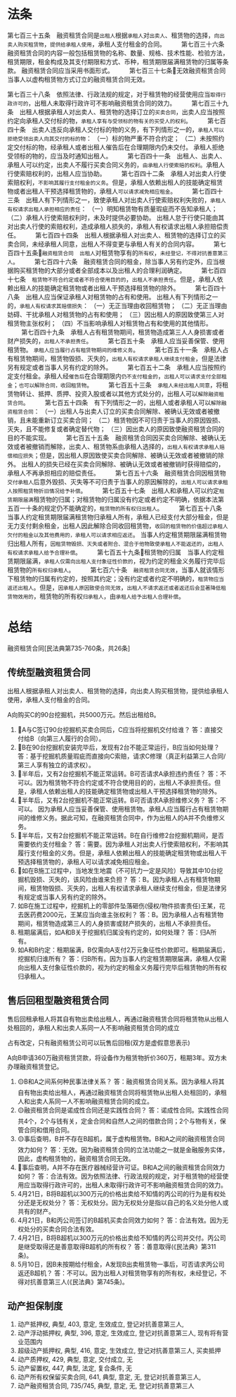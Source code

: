 # 法条
第七百三十五条　融资租赁合同是`出租人`根据`承租人`对`出卖人`、租赁物的选择，`向出卖人购买租赁物`，`提供给承租人使用`，承租人支付租金的合同。
　　
第七百三十六条　融资租赁合同的内容一般包括租赁物的名称、数量、规格、技术性能、检验方法，租赁期限，租金构成及其支付期限和方式、币种，租赁期限届满租赁物的归属等条款。
融资租赁合同应当采用书面形式。
　　
第七百三十七条💛无效融资租赁合同　当事人以虚构租赁物方式订立的融资租赁合同无效。

第七百三十八条　依照法律、行政法规的规定，对于租赁物的经营使用应当`取得行政许可的`，出租人未取得行政许可不影响融资租赁合同的效力。
　　
第七百三十九条　出租人根据承租人对出卖人、租赁物的选择订立的`买卖合同`，出卖人应当按照约定向承租人交付标的物，`承租人享有与受领标的物有关的买受人的权利`。
　　
第七百四十条　出卖人违反向承租人交付标的物的义务，有下列情形之一的，`承租人可以拒绝受领出卖人向其交付的标的物`：
（一）标的物严重不符合约定；
（二）未按照约定交付标的物，经承租人或者出租人催告后在合理期限内仍未交付。
承租人拒绝受领标的物的，应当及时通知出租人。
　　
第七百四十一条　出租人、出卖人、承租人可以约定，出卖人不履行买卖合同义务的，`由承租人行使索赔的权利`。承租人行使索赔权利的，出租人应当协助。
　　
第七百四十二条　承租人对出卖人行使索赔权利，`不影响其履行支付租金的义务`。但是，承租人依赖出租人的技能确定租赁物或者出租人干预选择租赁物的，承租人`可以请求减免相应租金`。
　　
第七百四十三条　出租人有下列情形之一，致使承租人对出卖人行使索赔权利失败的，`承租人有权请求出租人承担相应的责任`：
（一）明知租赁物有质量瑕疵而不告知承租人；
（二）承租人行使索赔权利时，未及时提供必要协助。
出租人怠于行使只能由其对出卖人行使的索赔权利，造成承租人损失的，承租人有权请求出租人承担赔偿责任。
　　
第七百四十四条　出租人根据承租人对出卖人、租赁物的选择订立的买卖合同，未经承租人同意，出租人不得变更与承租人有关的合同内容。
　　
第七百四十五条🔴`融资租赁合同`　`出租人`对租赁物享有的`所有权`，`未经登记，不得对抗善意第三人`。
　　
第七百四十六条　融资租赁合同的租金，除当事人另有约定外，应当根据购买租赁物的大部分或者全部成本以及出租人的合理利润确定。
　　
第七百四十七条　`租赁物不符合约定或者不符合使用目的的`，`出租人不承担责任`。但是，承租人依赖出租人的技能确定租赁物或者出租人干预选择租赁物的除外。
　　
第七百四十八条　出租人应当保证承租人对租赁物的占有和使用。
出租人有下列情形之一的，`承租人有权请求其赔偿损失`：
（一）无正当理由收回租赁物；
（二）无正当理由妨碍、干扰承租人对租赁物的占有和使用；
（三）因出租人的原因致使第三人对租赁物主张权利；
（四）不当影响承租人对租赁物占有和使用的其他情形。
　　
第七百四十九条　承租人占有租赁物期间，租赁物造成第三人人身损害或者财产损失的，`出租人不承担责任`。
　　
第七百五十条　承租人应当妥善保管、使用租赁物。
`承租人应当履行占有租赁物期间的维修义务`。
　　
第七百五十一条　承租人占有租赁物期间，租赁物毁损、灭失的，`出租人有权请求承租人继续支付租金`，但是法律另有规定或者当事人另有约定的除外。
　　
第七百五十二条　承租人应当按照约定支付租金。承租人经`催告后`在合理期限内`仍不支付租金的`，`出租人可以请求支付全部租金`；`也可以解除合同，收回租赁物`。
　　
第七百五十三条　`承租人未经出租人同意`，将租赁物转让、抵押、质押、投资入股或者以其他方式处分的，出租人可以`解除融资租赁合同`。
　　
第七百五十四条　有下列情形之一的，出租人或者承租人可以`解除融资租赁合同`：
（一）出租人与出卖人订立的买卖合同解除、被确认无效或者被撤销，且未能重新订立买卖合同；
（二）租赁物因不可归责于当事人的原因毁损、灭失，且不能修复或者确定替代物；
（三）因出卖人的原因致使融资租赁合同的目的不能实现。
　　
第七百五十五条　融资租赁合同因买卖合同解除、被确认无效或者被撤销而解除，出卖人、租赁物系由承租人选择的，`出租人有权请求承租人赔偿相应损失`；但是，因出租人原因致使买卖合同解除、被确认无效或者被撤销的除外。
出租人的损失已经在买卖合同解除、被确认无效或者被撤销时获得赔偿的，承租人不再承担相应的赔偿责任。
　　
第七百五十六条　融资租赁合同因租赁物`交付承租人`后意外毁损、灭失等不可归责于当事人的原因解除的，`出租人可以请求承租人按照租赁物折旧情况给予补偿`。
　　
第七百五十七条　出租人和承租人可以约定`租赁期限届满`租赁物的归属；对租赁物的归属没有约定或者约定不明确，依据本法第五百一十条的规定仍不能确定的，`租赁物的所有权归出租人`。
　　
第七百五十八条　当事人约定租赁期限届满租赁物归承租人所有，承租人已经支付大部分租金，但是无力支付剩余租金，出租人因此解除合同收回租赁物，`收回的租赁物的价值超过承租人欠付的租金以及其他费用的，承租人可以请求相应返还`。
当事人约定租赁期限届满租赁物归出租人所有，`因租赁物毁损、灭失或者附合、混合于他物致使承租人不能返还的`，`出租人有权请求承租人给予合理补偿`。
　　
第七百五十九条💛租赁物的归属　当事人约定租赁期限届满，`承租人仅需向出租人支付象征性价款的`，视为约定的租金义务履行完毕后租赁物的`所有权归承租人`。
　　
第七百六十条　`融资租赁合同无效`，当事人就该情形下租赁物的归属有约定的，按照其约定；没有约定或者约定不明确的，`租赁物应当返还出租人`。但是，`因承租人原因致使合同无效`，`出租人不请求返还或者返还后会显著降低租赁物效用的`，租赁物的所有权`归承租人`，由`承租人给予出租人合理补偿`。

# 总结
融资租赁合同[民法典第735-760条，共26条]




## 传统型融资租赁合同

出租人根据承租人对出卖人、租赁物的选择，向出卖人购买租赁物，提供给承租人使用，承租人支付租金的合同。


A向购买C的90台挖掘机，共5000万元。然后出租给B。

1. 🔴A与C签订90台挖掘机买卖合同后，C应当将挖掘机交付给谁？
答：直接交付给B（向第三人履行的合同）。
1. 🔴B在90台挖掘机安装完毕后，发现有2台不能正常运行，B应当如何处理？
答：基于挖掘机质量瑕疵而直接向C索赔，请求C修理（真正利益第三人合同/第三人享有独立的请求权）。
1. 🔴半年后，又有2台挖掘机不能正常运转。B可否请求A承担违约责任？
答：不可以。因为租赁物不符合约定或不符合使用目的的，出租人不承担责任。但是，承租人依赖出租人的技能确定租赁物或出租人干预选择租赁物的除外。
1. 🔴半年后，又有2台挖掘机不能正常运转。B可否请求A承担维修义务？
答：不可以。
因为承租人应当妥善保管、使用租赁物。承租人应当履行占有租赁物期间的维修义务。据此可知，在融资租赁合同中，作为出租人的A并不负维修义务。
1. 🔴半年后，又有2台挖掘机不能正常运转。B在自行维修2台挖掘机期间，是否需要依约支付租金？
答：需要。因为承租人对出卖人行使索赔权利，不影响其履行支付租金的义务。但是，承租人依赖出租人的技能确定租赁物或出租人干预选择租赁物的，承租人可以请求减免相应租金。
1. 🔴如在B施工过程中，当地发生地震（不可抗力一定是风险）导致其中10台挖掘机毁损、灭失的，该风险由谁来负担？
答：B。因为承租人占有租赁物期间，租赁物毁损、灭失的，出租人有权请求承租人继续支付租金，但是法律另有规定或当事人另有约定的除外。
1. 如B在施工过程中，挖掘机上的零部件坠落砸伤(侵权/物件损害责任)王某，花去医药费2000元，王某应当向谁主张权利？
答：B。因为承租人占有租赁物期间，租赁物造成第三人的人身损害或财产损失的，出租人不承担责任。
1. 租期届满后，如A和B关于挖掘机归属没有约定的，如何处理？
答：归A所有。
1. 如A和B约定：租期届满，B仅需向A支付2万元象征性价款即可。租期届满后，挖掘机归谁所有？
答：归B所有。因为当事人约定租赁期限届满，承租人仅需向出租人支付象征性价款的，视为约定的租金义务履行完毕后租赁物的所有权归承租人。


## 售后回租型融资租赁合同
售后回租承租人将其自有物出卖给出租人，再通过融资租赁合同将租赁物从出租人处租回的，承租人和出卖人系同一人不影响融资租赁合同的成立

占有改定，只有融资租赁公司可以玩售后回租(双方是虚假意思表示)

A向B申请360万融资租赁贷款，将设备作为租赁物折价360万，租期3年。双方未办理融资租赁登记。

1. 🟡B和A之间系何种民事法律关系？
答：融资租赁合同关系。因为承租人将其自有物出卖给出租人，再通过融资租赁合同将租赁物从出租人处租回的，承租人和出卖人系同一人不影响融资租赁合同的成立。
2. 🟡融资租赁合同是诺成性合同还是实践性合同？
答：诺成性合同。实践性合同共4个，2个与钱有关，定金合同和自然人之间的借款合同；2个与物有关，保管合同和借用合同。
3. 🟡事后查明，B并不存在B超机，属于虚构租赁物。B和A之间的融资租赁合同效力如何？
答：无效。因为融资租赁合同的立法功能之一就是金融服务实体，因此，虚构租赁物的，融资租赁合同无效。
4. 🔴事后查明，A并不存在医疗器械经营许可证。B和A之间的融资租赁合同效力如何？
答：合法有效。因为依照法律、行政法规的规定，对于租赁物的经营使用应当取得行政许可的，出租人未取得行政许可不影响融资租赁合同的效力。
5. 4月21日，B将B超机以300万元的价格出卖给不知情的丙公司的行为是有权处分还是无权处分？
答：无权处分。因为无权处分是指以自己的名义处分他人或共有的财产。
6. 4月21日，B和丙公司签订的B超机买卖合同效力如何？
答：合法有效。因为无权处分的买卖合同合法有效。
7. 4月21日，B将B超机以300万元的价格出卖给不知情的丙公司并交付。丙公司是继受取得还是善意取得B超机的所有权？
答：善意取得(《民法典》第311条)。
8. 5月10日，因B未按期给付租金，A发现B出卖租赁物一事后，可否请求丙公司返还B超机？
答：不可以。因为出租人对租赁物享有的所有权，未经登记，不得对抗善意第三人(《民法典》第745条)。




## 动产担保制度


1. 动产抵押权, 典型, 403, 意定, 生效成立, 登记对抗善意第三人, 
2. 动产浮动抵押权, 典型, 396, 意定, 生效成立, 登记对抗善意第三人, 现有将有营业范围内
3. 超级动产抵押权, 典型, 416, 意定, 生效成立, 登记对抗善意第三人, 买卖抵押
4. 动产质押权, 429, 典型, 意定, 交付成立, 无
5. 动产留置权, 447, 典型, 法定, 复合条件, 无
6. 动产所有权保留买卖合同, 641, 典型, 意定, 无, 登记对抗善意第三人,
7. 动产融资租赁合同, 735/745, 典型, 意定, 无, 登记对抗善意第三人

